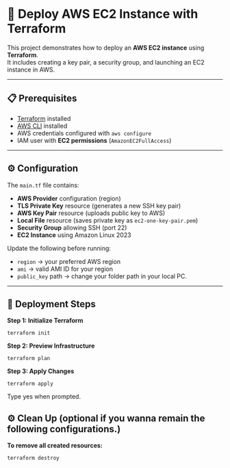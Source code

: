 # 🚀 Deploy AWS EC2 Instance with Terraform

This project demonstrates how to deploy an **AWS EC2 instance** using **Terraform**.  
It includes creating a key pair, a security group, and launching an EC2 instance in AWS.

---

## 📋 Prerequisites

- [Terraform](https://youtu.be/12p3s0gtN_U) installed  
- [AWS CLI](https://youtu.be/A1wZ3DeKX8g) installed  
- AWS credentials configured with `aws configure`  
- IAM user with **EC2 permissions** (`AmazonEC2FullAccess`)  

---

## ⚙️ Configuration

The `main.tf` file contains:

- **AWS Provider** configuration (region)  
- **TLS Private Key** resource (generates a new SSH key pair)  
- **AWS Key Pair** resource (uploads public key to AWS)  
- **Local File** resource (saves private key as `ec2-one-key-pair.pem`)
- **Security Group** allowing SSH (port 22)  
- **EC2 Instance** using Amazon Linux 2023 

Update the following before running:
- `region` → your preferred AWS region  
- `ami` → valid AMI ID for your region  
- `public_key` path → change your folder path in your local PC.

---

## 🚀 Deployment Steps

**Step 1: Initialize Terraform**

```
terraform init
```

**Step 2: Preview Infrastructure**

```
terraform plan
```

**Step 3: Apply Changes**

```
terraform apply
```
Type yes when prompted.

## ⚙️ Clean Up (optional if you wanna remain the following configurations.)

**To remove all created resources:**

```
terraform destroy
```
